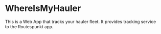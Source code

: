 # WhereIsMyHauler
This is a Web App that tracks your hauler fleet.
It provides tracking service to the Routespunkt app.
